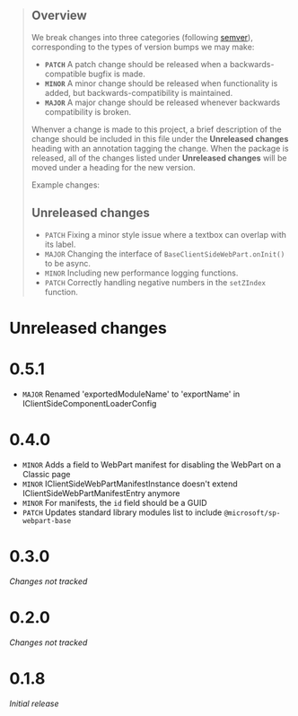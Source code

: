 > ## Overview
> We break changes into three categories (following [semver](http://semver.org/)), corresponding to the types of version
>  bumps we may make:
> - **`PATCH`** A patch change should be released when a backwards-compatible bugfix is made.
> - **`MINOR`** A minor change should be released when functionality is added, but backwards-compatibility is maintained.
> - **`MAJOR`** A major change should be released whenever backwards compatibility is broken.
>
> Whenver a change is made to this project, a brief description of the change should be included in this file under the
> **Unreleased changes** heading with an annotation tagging the change. When the package is released, all of the
> changes listed under **Unreleased changes** will be moved under a heading for the new version.
>
> Example changes:
> ## Unreleased changes
> - `PATCH` Fixing a minor style issue where a textbox can overlap with its label.
> - `MAJOR` Changing the interface of `BaseClientSideWebPart.onInit()` to be async.
> - `MINOR` Including new performance logging functions.
> - `PATCH` Correctly handling negative numbers in the `setZIndex` function.

# Unreleased changes

# 0.5.1

  - `MAJOR` Renamed 'exportedModuleName' to 'exportName' in IClientSideComponentLoaderConfig

# 0.4.0

  - `MINOR` Adds a field to WebPart manifest for disabling the WebPart on a Classic page
  - `MINOR` IClientSideWebPartManifestInstance doesn't extend IClientSideWebPartManifestEntry anymore
  - `MINOR` For manifests, the `id` field should be a GUID
  - `PATCH` Updates standard library modules list to include `@microsoft/sp-webpart-base`

# 0.3.0

*Changes not tracked*

# 0.2.0

*Changes not tracked*

# 0.1.8

*Initial release*

